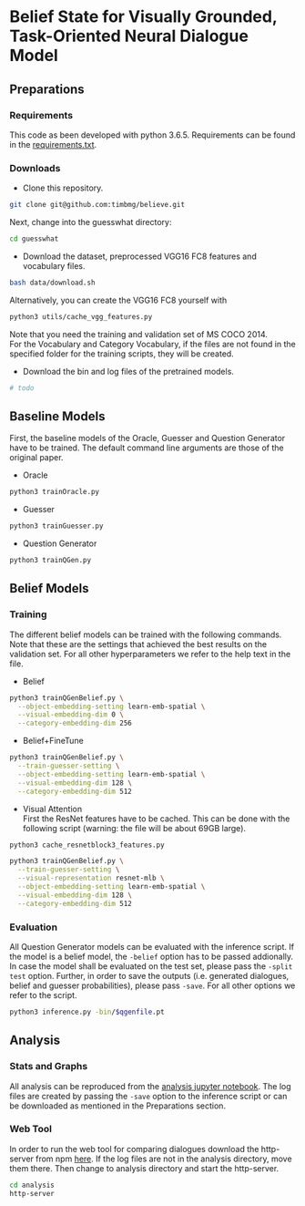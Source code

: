 # Belief State for Visually Grounded, Task-Oriented Neural Dialogue Model

## Preparations
### Requirements
This code as been developed with python 3.6.5.
Requirements can be found in the [requirements.txt](requirements.txt).

### Downloads
- Clone this repository.
```bash
git clone git@github.com:timbmg/believe.git
```
Next, change into the guesswhat directory:
```bash
cd guesswhat
```
- Download the dataset, preprocessed VGG16 FC8 features and vocabulary files.
```bash
bash data/download.sh
```
Alternatively, you can create the VGG16 FC8 yourself with
```bash
python3 utils/cache_vgg_features.py
```
Note that you need the training and validation set of MS COCO 2014.  
For the Vocabulary and Category Vocabulary, if the files are not found in the specified folder for the training scripts, they will be created.

- Download the bin and log files of the pretrained models.
```bash
# todo
```

## Baseline Models
First, the baseline models of the Oracle, Guesser and Question Generator have to be trained. The default command line arguments are those of the original paper.
- Oracle
```bash
python3 trainOracle.py
```
- Guesser
```bash
python3 trainGuesser.py
```
- Question Generator
```bash
python3 trainQGen.py
```

## Belief Models
### Training
The different belief models can be trained with the following commands. Note that these are the settings that achieved the best results on the validation set. For all other hyperparameters we refer to the help text in the file.
- Belief
```bash
python3 trainQGenBelief.py \
  --object-embedding-setting learn-emb-spatial \
  --visual-embedding-dim 0 \
  --category-embedding-dim 256
```
- Belief+FineTune
```bash
python3 trainQGenBelief.py \
  --train-guesser-setting \
  --object-embedding-setting learn-emb-spatial \
  --visual-embedding-dim 128 \
  --category-embedding-dim 512
```
- Visual Attention  
First the ResNet features have to be cached. This can be done with the following script (warning: the file will be about 69GB large).
```bash
python3 cache_resnetblock3_features.py
```
```bash
python3 trainQGenBelief.py \
  --train-guesser-setting \
  --visual-representation resnet-mlb \
  --object-embedding-setting learn-emb-spatial \
  --visual-embedding-dim 128 \
  --category-embedding-dim 512
```

### Evaluation
All Question Generator models can be evaluated with the inference script.
If the model is a belief model, the `-belief` option has to be passed addionally. In case the model shall be evaluated on the test set, please pass the `-split test` option. Further, in order to save the outputs (i.e. generated dialogues, belief and guesser probabilities), please pass `-save`. For all other options we refer to the script.
```bash
python3 inference.py -bin/$qgenfile.pt
```
## Analysis
### Stats and Graphs
All analysis can be reproduced from the [analysis jupyter notebook](guesswhat/analysis/analysis.ipynb). The log files are created by passing the `-save` option to the inference script or can be downloaded as mentioned in the Preparations section.
### Web Tool
In order to run the web tool for comparing dialogues download the http-server from npm [here](https://www.npmjs.com/package/http-server).
If the log files are not in the analysis directory, move them there. Then change to analysis directory and start the http-server.
```bash
cd analysis
http-server
```
